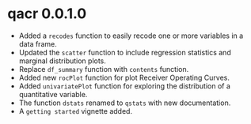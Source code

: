 # qacr 0.0.1.0

* Added a `recodes` function to easily recode one or more variables in a data frame.  
* Updated the `scatter` function to include regression statistics and marginal distribution plots.
* Replace `df_summary` function with `contents` function.  
* Added new `rocPlot` function for plot Receiver Operating Curves.  
* Added `univariatePlot` function for exploring the distribution of a quantitative variable.  
* The function `dstats` renamed to `qstats` with new documentation. 
* A `getting started` vignette added.
